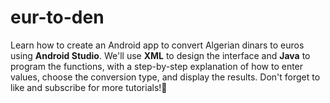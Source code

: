 # eur-to-den
Learn how to create an Android app to convert Algerian dinars to euros using **Android Studio**. We'll use **XML** to design the interface and **Java** to program the functions, with a step-by-step explanation of how to enter values, choose the conversion type, and display the results. Don't forget to like and subscribe for more tutorials!🚀
